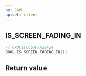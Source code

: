 ```yaml
---
ns: CAM
apiset: client
---
```

## IS_SCREEN_FADING_IN

```c
// 0x0CECCC63FFA2EF24
BOOL IS_SCREEN_FADING_IN();
```



## Return value

